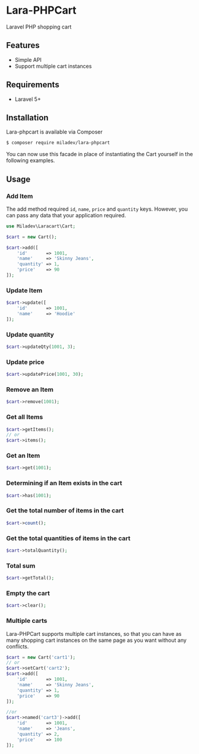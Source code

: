 # Lara-PHPCart
Laravel PHP shopping cart

## Features

- Simple API
- Support multiple cart instances

## Requirements

- Laravel 5+

## Installation
Lara-phpcart is available via Composer

```bash
$ composer require miladev/lara-phpcart
```
You can now use this facade in place of instantiating the Cart yourself in the following examples.
## Usage

### Add Item

The add method required `id`, `name`, `price` and `quantity` keys. However, you can pass any data that your application required.

```php
use Miladev\Laracart\Cart;

$cart = new Cart();

$cart->add([
    'id'       => 1001,
    'name'     => 'Skinny Jeans',
    'quantity' => 1,
    'price'    => 90
]);
```

### Update Item


```php
$cart->update([
    'id'       => 1001,
    'name'     => 'Hoodie'
]);
```

### Update quantity


```php
$cart->updateQty(1001, 3);
```

### Update price

```php
$cart->updatePrice(1001, 30);
```

### Remove an Item

```php
$cart->remove(1001);
```

### Get all Items

```php
$cart->getItems();
// or
$cart->items();
```

### Get an Item

```php
$cart->get(1001);
```

### Determining if an Item exists in the cart

```php
$cart->has(1001);
```

### Get the total number of items in the cart

```php
$cart->count();
```

### Get the total quantities of items in the cart

```php
$cart->totalQuantity();
```

### Total sum

```php
$cart->getTotal();
```

### Empty the cart

```php
$cart->clear();
```

### Multiple carts

Lara-PHPCart supports multiple cart instances, so that you can have as many shopping cart instances on the same page as you want without any conflicts. 

```php
$cart = new Cart('cart1');
// or
$cart->setCart('cart2');
$cart->add([
    'id'       => 1001,
    'name'     => 'Skinny Jeans',
    'quantity' => 1,
    'price'    => 90
]);

//or
$cart->named('cart3')->add([
    'id'       => 1001,
    'name'     => 'Jeans',
    'quantity' => 2,
    'price'    => 100
]);
```
